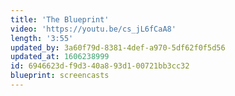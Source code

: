 ```yaml
---
title: 'The Blueprint'
video: 'https://youtu.be/cs_jL6fCaA8'
length: '3:55'
updated_by: 3a60f79d-8381-4def-a970-5df62f0f5d56
updated_at: 1606238999
id: 6946623d-f9d3-40a8-93d1-00721bb3cc32
blueprint: screencasts
---
```

